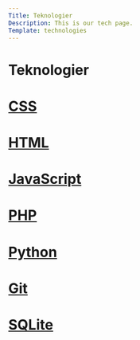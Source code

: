 ```yaml
---
Title: Teknologier
Description: This is our tech page.
Template: technologies
---
```


Teknologier
=========

<div class="box css">
    <h1><a href="%base_url%?technology/css">CSS</a></h1>
</div>
<div class="box html">
    <h1><a href="%base_url%?technology/html">HTML</a></h1>
</div>
<div class="box javascript">
    <h1><a href="%base_url%?technology/javascript">JavaScript</a></h1>
</div>
<div class="box php">
    <h1><a href="%base_url%?technology/php">PHP</a></h1>
</div>
<div class="box python">
    <h1><a href="%base_url%?technology/python">Python</a></h1>
</div>
<div class="box git">
    <h1><a href="%base_url%?technology/git">Git</a></h1>
</div>
<div class="box sqlite">
    <h1><a href="%base_url%?technology/sqlite">SQLite</a></h1>
</div>
